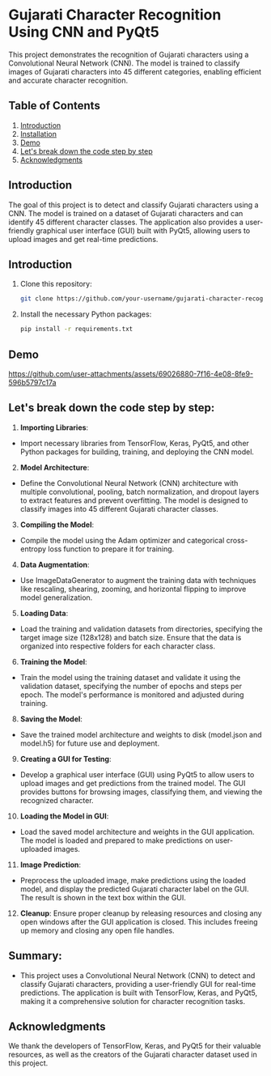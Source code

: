 # Gujarati Character Recognition Using CNN and PyQt5

This project demonstrates the recognition of Gujarati characters using a Convolutional Neural Network (CNN). The model is trained to classify images of Gujarati characters into 45 different categories, enabling efficient and accurate character recognition.

## Table of Contents

1. [Introduction](#introduction)
2. [Installation](#installation)
3. [Demo](#demo)
4. [Let's break down the code step by step](#Let's-break-down-the-code-step-by-step)
5. [Acknowledgments](#acknowledgments)

## Introduction

The goal of this project is to detect and classify Gujarati characters using a CNN. The model is trained on a dataset of Gujarati characters and can identify 45 different character classes. The application also provides a user-friendly graphical user interface (GUI) built with PyQt5, allowing users to upload images and get real-time predictions.

## Introduction

1. Clone this repository:

    ```bash
    git clone https://github.com/your-username/gujarati-character-recognition.git
    ```

2. Install the necessary Python packages:

    ```bash
    pip install -r requirements.txt
    ```


## Demo

https://github.com/user-attachments/assets/69026880-7f16-4e08-8fe9-596b5797c17a

## Let's break down the code step by step:

1. **Importing Libraries**:
  - Import necessary libraries from TensorFlow, Keras, PyQt5, and other Python packages for building, training, and deploying the CNN model.

2. **Model Architecture**:
  - Define the Convolutional Neural Network (CNN) architecture with multiple convolutional, pooling, batch normalization, and dropout layers to extract features and prevent overfitting. The model is designed to classify images into 45 different Gujarati character classes.

3. **Compiling the Model**:
  - Compile the model using the Adam optimizer and categorical cross-entropy loss function to prepare it for training.

4. **Data Augmentation**:
  - Use ImageDataGenerator to augment the training data with techniques like rescaling, shearing, zooming, and horizontal flipping to improve model generalization.

5. **Loading Data**:
  - Load the training and validation datasets from directories, specifying the target image size (128x128) and batch size. Ensure that the data is organized into respective folders for each character class.

6. **Training the Model**:
  - Train the model using the training dataset and validate it using the validation dataset, specifying the number of epochs and steps per epoch. The model's performance is monitored and adjusted during training.

8. **Saving the Model**:
  - Save the trained model architecture and weights to disk (model.json and model.h5) for future use and deployment.

9. **Creating a GUI for Testing**:
  - Develop a graphical user interface (GUI) using PyQt5 to allow users to upload images and get predictions from the trained model. The GUI provides buttons for browsing images, classifying them, and viewing the recognized character.

10. **Loading the Model in GUI**:
  - Load the saved model architecture and weights in the GUI application. The model is loaded and prepared to make predictions on user-uploaded images.

11. **Image Prediction**:
  - Preprocess the uploaded image, make predictions using the loaded model, and display the predicted Gujarati character label on the GUI. The result is shown in the text box within the GUI.

12. **Cleanup**:
Ensure proper cleanup by releasing resources and closing any open windows after the GUI application is closed. This includes freeing up memory and closing any open file handles.


## Summary:
  - This project uses a Convolutional Neural Network (CNN) to detect and classify Gujarati characters, providing a user-friendly GUI for real-time predictions. The application is built with TensorFlow, Keras, and PyQt5, making it a comprehensive solution for character recognition tasks.

## Acknowledgments
We thank the developers of TensorFlow, Keras, and PyQt5 for their valuable resources, as well as the creators of the Gujarati character dataset used in this project.




